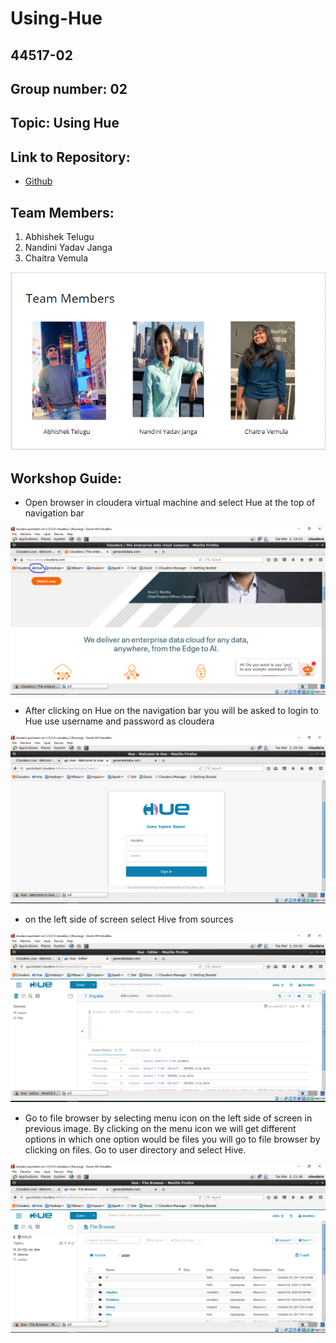 # Using-Hue
## 44517-02
## Group number: 02
## Topic: Using Hue

## Link to Repository: 
- [Github](https://github.com/Telugua/Using-Hue)

## Team Members:
1. Abhishek Telugu
1. Nandini Yadav Janga
1. Chaitra Vemula

![teamSlide](TeamSlide.PNG)

## Workshop Guide:
- Open browser in cloudera virtual machine and select Hue at the top of navigation bar

![openHue](/images/openHue.PNG)

- After clicking on Hue on the navigation bar you will be asked to login to Hue use username and password as cloudera

![LoginHue](/images/LoginHue.PNG)

- on the left side of screen select Hive from sources

![sources](/images/sources.PNG)

- Go to file browser by selecting menu icon on the left side of screen in previous image. By clicking on the menu icon we will get   different options in which one option would be files you will go to file browser by clicking on files. Go to user directory and select Hive.

![files](/images/Files.PNG)







